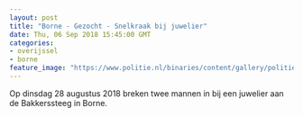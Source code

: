 ```yaml
---
layout: post
title: "Borne - Gezocht - Snelkraak bij juwelier"
date: Thu, 06 Sep 2018 15:45:00 GMT
categories: 
- overijssel 
- borne 
feature_image: "https://www.politie.nl/binaries/content/gallery/politie/gezocht/verdachten/2018/september/02-on/borne-1.jpg"
---
```


Op dinsdag 28 augustus 2018 breken twee mannen in bij een juwelier aan de Bakkerssteeg in Borne.
